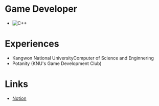 # Game Developer
* ![C++](https://img.shields.io/badge/c++-%2300599C.svg?style=for-the-badge&logo=c%2B%2B&logoColor=white)

# Experiences
* Kangwon National UniversityComputer of Science and Enginnering
* Potanity (KNU's Game Development Club)  

# Links
* [Notion](https://www.notion.so/Game-Programming-106676eb1d39800db3b1cbe1dac6fe8e)
